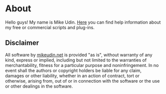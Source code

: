 # About

Hello guys! My name is Mike Udin. [Here](https://mikeudintools.gitbook.io/help/) you can find help information about my free or commercial scripts and plug-ins.

## Disclaimer

All software by [mikeudin.net](http://mikeudin.net) is provided "as is", without warranty of any kind, express or implied, including but not limited to the warranties of merchantability, fitness for a particular purpose and noninfringement. In no event shall the authors or copyright holders be liable for any claim, damages or other liability, whether in an action of contract, tort or otherwise, arising from, out of or in connection with the software or the use or other dealings in the software.

